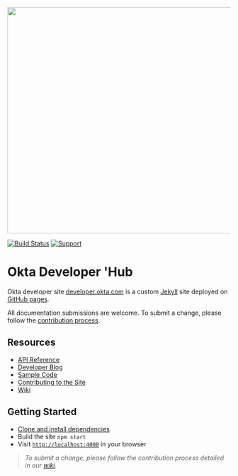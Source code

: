 <p align="center">
<img src="https://devforum.okta.com/uploads/oktadev/original/1X/bf54a16b5fda189e4ad2706fb57cbb7a1e5b8deb.png" href='https://devforum.okta.com/' width="512px"/>
</p>

[![Build Status](https://travis-ci.org/okta/okta.github.io.svg?branch=master)](https://travis-ci.org/okta/okta.github.io)
[![Support](https://img.shields.io/badge/support-Developer%20Forum-blue.svg)](https://devforum.okta.com/)

# Okta Developer 'Hub

Okta developer site [developer.okta.com](https://developer.okta.com) is a custom [Jekyll](http://jekyllrb.com/) site deployed on [GitHub pages](https://pages.github.com/).

All documentation submissions are welcome. To submit a change, please follow the [contribution process](Contributing-to-the-Site#you-are-making-a-non-blog-change).

## Resources
- [API Reference](https://developer.okta.com/docs/api/resources/)
- [Developer Blog](https://developer.okta.com/blog/)
- [Sample Code](https://developer.okta.com/code/)
- [Contributing to the Site](https://github.com/jmelberg-okta/okta.github.io/wiki/Contributing-to-the-Site)
- [Wiki](https://github.com/jmelberg-okta/okta.github.io/wiki)

## Getting Started
- [Clone and install dependencies](https://github.com/jmelberg-okta/okta.github.io/wiki/Setting-Up-Your-Environment)
- Build the site `npm start`
- Visit [`http://localhost:4000`](http://localhost:4000) in your browser

> *To submit a change, please follow the contribution process detailed in our [wiki](https://github.com/jmelberg-okta/okta.github.io/wiki).*
